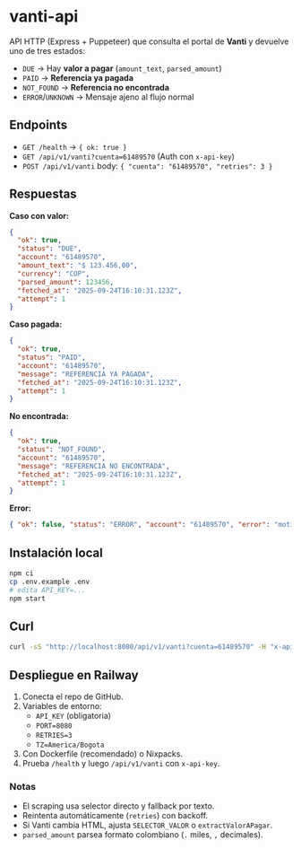 # vanti-api

API HTTP (Express + Puppeteer) que consulta el portal de **Vanti** y devuelve uno de tres estados:

- `DUE`  → Hay **valor a pagar** (`amount_text`, `parsed_amount`)
- `PAID` → **Referencia ya pagada**
- `NOT_FOUND` → **Referencia no encontrada**
- `ERROR`/`UNKNOWN` → Mensaje ajeno al flujo normal

## Endpoints

- `GET /health` → `{ ok: true }`
- `GET /api/v1/vanti?cuenta=61489570` (Auth con `x-api-key`)
- `POST /api/v1/vanti` body: `{ "cuenta": "61489570", "retries": 3 }`

## Respuestas

**Caso con valor:**
```json
{
  "ok": true,
  "status": "DUE",
  "account": "61489570",
  "amount_text": "$ 123.456,00",
  "currency": "COP",
  "parsed_amount": 123456,
  "fetched_at": "2025-09-24T16:10:31.123Z",
  "attempt": 1
}
```

**Caso pagada:**
```json
{
  "ok": true,
  "status": "PAID",
  "account": "61489570",
  "message": "REFERENCIA YA PAGADA",
  "fetched_at": "2025-09-24T16:10:31.123Z",
  "attempt": 1
}
```

**No encontrada:**
```json
{
  "ok": true,
  "status": "NOT_FOUND",
  "account": "61489570",
  "message": "REFERENCIA NO ENCONTRADA",
  "fetched_at": "2025-09-24T16:10:31.123Z",
  "attempt": 1
}
```

**Error:**
```json
{ "ok": false, "status": "ERROR", "account": "61489570", "error": "motivo", "fetched_at": "..." }
```

## Instalación local

```bash
npm ci
cp .env.example .env
# edita API_KEY=...
npm start
```

## Curl

```bash
curl -sS "http://localhost:8080/api/v1/vanti?cuenta=61489570" -H "x-api-key: TU_API_KEY"
```

## Despliegue en Railway

1. Conecta el repo de GitHub.
2. Variables de entorno:
   - `API_KEY` (obligatoria)
   - `PORT=8080`
   - `RETRIES=3`
   - `TZ=America/Bogota`
3. Con Dockerfile (recomendado) o Nixpacks.
4. Prueba `/health` y luego `/api/v1/vanti` con `x-api-key`.

### Notas

- El scraping usa selector directo y fallback por texto.
- Reintenta automáticamente (`retries`) con backoff.
- Si Vanti cambia HTML, ajusta `SELECTOR_VALOR` o `extractValorAPagar`.
- `parsed_amount` parsea formato colombiano (`.` miles, `,` decimales).
